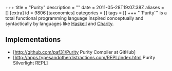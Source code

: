 +++
title = "Purity"
description = ""
date = 2011-05-28T19:07:38Z
aliases = []
[extra]
id = 9806
[taxonomies]
categories = []
tags = []
+++
'''Purity''' is a total functional programming language inspired conceptually and syntactically by languages like [Haskell](https://rosettacode.org/wiki/Haskell) and [Charity](https://rosettacode.org/wiki/Charity).
## Implementations
* [http://github.com/paf31/Purity Purity Compiler at GitHub]
* [http://apps.typesandotherdistractions.com/REPL/index.html Purity Silverlight REPL]
